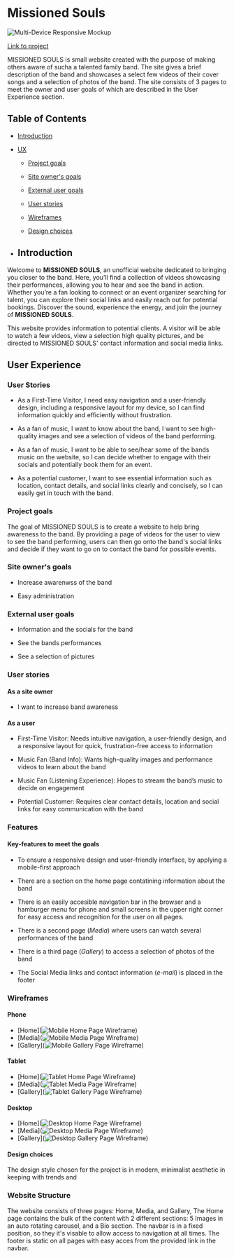   # Missioned Souls

![Multi-Device Responsive Mockup](https://res.cloudinary.com/dvsifzmes/image/upload/multi_device_responsive_mockup_rxzhpb.png)

[Link to project](https://meta1ingus.github.io/missioned-souls/)

MISSIONED SOULS is small website created with the purpose of making others aware of sucha a talented family band. The site gives a brief description of the band and showcases a select few videos of their cover songs and a selection of photos of the band.  The site consists of 3 pages to meet the owner and user goals of which are described in the User Experience section.

## Table of Contents
- [Introduction](#introduction)

- [UX](#user-experience)

  - [Project goals](#project-goals)

  - [Site owner's goals](#site-owners-goals)

  - [External user goals](#external-user-goals)

  - [User stories](#user-stories)

  - [Wireframes](#wireframes)

  - [Design choices](#design-choices)

- ## Introduction

Welcome to **MISSIONED SOULS**, an unofficial website dedicated to bringing you closer to the band. Here, you’ll find a collection of videos showcasing their performances, allowing you to hear and see the band in action. Whether you’re a fan looking to connect or an event organizer searching for talent, you can explore their social links and easily reach out for potential bookings. Discover the sound, experience the energy, and join the journey of **MISSIONED SOULS**.

This website provides information to potential clients. A visitor will be able to watch a few videos, view a selection high quality pictures, and be directed to MISSIONED SOULS' contact information and social media links.

## User Experience

### User Stories 

- As a First-Time Visitor, I need easy navigation and a user-friendly design, including a responsive layout for my device, so I can find information quickly and efficiently without frustration.

- As a fan of music, I want to know about the band, I want to see high-quality images and see a selection of videos of the band performing.

- As a fan of music, I want to be able to see/hear some of the bands music on the website, so I can decide whether to engage with their socials and potentially book them for an event.

- As a potential customer, I want to see essential information such as location, contact details, and social links clearly and concisely, so I can easily get in touch with the band.

### Project goals

The goal of MISSIONED SOULS is to create a website to help bring awareness to the band. By providing a page of videos for the user to view to see the band performing, users can then go onto the band's social links and decide if they want to go on to contact the band for possible events.

### Site owner's goals

- Increase awarenwss of the band

- Easy administration

### External user goals

- Information and the socials for the band

- See the bands performances

- See a selection of pictures

### User stories

#### As a site owner

- I want to increase band awareness

#### As a user

- First-Time Visitor: Needs intuitive navigation, a user-friendly design, and a responsive layout for quick, frustration-free access to information

- Music Fan (Band Info): Wants high-quality images and performance videos to learn about the band

- Music Fan (Listening Experience): Hopes to stream the band’s music to decide on engagement

- Potential Customer: Requires clear contact details, location and social links for easy communication with the band

### Features

#### Key-features to meet the goals

- To ensure a responsive design and user-friendly interface, by applying a mobile-first approach

- There are a section on the home page contatining information about the band

- There is an easily accesible navigation bar in the browser and a hamburger menu for phone and small screens in the upper right corner for easy access and recognition for the user on all pages.

- There is a second page (_Media_) where users can watch several performances of the band

- There is a third page (_Gallery_) to access a selection of photos of the band

- The Social Media links and contact information (_e-mail_) is placed in the footer

### Wireframes

#### Phone

- [Home](![Mobile Home Page Wireframe](https://res.cloudinary.com/dvsifzmes/image/upload/Mobile_Home_owf4dp.png))
- [Media](![Mobile Media Page Wireframe](https://res.cloudinary.com/dvsifzmes/image/upload/Mobile_Media_y7t1db.png))
- [Gallery](![Mobile Gallery Page Wireframe](https://res.cloudinary.com/dvsifzmes/image/upload/Mobile_Gallery_repjbu.png))

#### Tablet

- [Home](![Tablet Home Page Wireframe](https://res.cloudinary.com/dvsifzmes/image/upload/Tablet_Home_gqfzxs.png))
- [Media](![Tablet Media Page Wireframe](https://res.cloudinary.com/dvsifzmes/image/upload/Tablet_Media_xaifir))
- [Gallery](![Tablet Gallery Page Wireframe](https://res.cloudinary.com/dvsifzmes/image/upload/Tablet_Gallery_rhs9tu))

#### Desktop

- [Home](![Desktop Home Page Wireframe](https://res.cloudinary.com/dvsifzmes/image/upload/Desktop_Home_vxi1bc))
- [Media](![Desktop Media Page Wireframe](https://res.cloudinary.com/dvsifzmes/image/upload/Desktop_Media_pzkjhe))
- [Gallery](![Desktop Gallery Page Wireframe](https://res.cloudinary.com/dvsifzmes/image/upload/Desktop_Gallery_uxy6cm))

#### Design choices

The design style chosen for the project is in modern, minimalist aesthetic in keeping with trends and

### Website Structure

The website consists of three pages: Home, Media, and Gallery, The Home page contains the bulk of the content with 2 different sections: 5 Images in an auto rotating carousel, and a Bio section. The navbar is in a fixed position, so they it's visable to allow access to navigation at all times. The footer is static on all pages with easy acces from the provided link in the navbar.